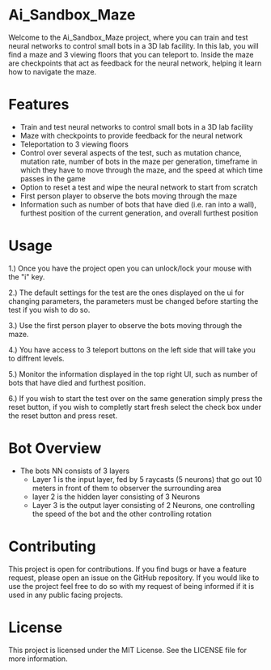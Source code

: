 # Ai_Sandbox_Maze


Welcome to the Ai_Sandbox_Maze project, where you can train and test neural networks to control small bots in a 3D lab facility. In this lab, you will find a maze and 3 viewing floors that you can teleport to. Inside the maze are checkpoints that act as feedback for the neural network, helping it learn how to navigate the maze.

# Features
- Train and test neural networks to control small bots in a 3D lab facility
- Maze with checkpoints to provide feedback for the neural network
- Teleportation to 3 viewing floors
- Control over several aspects of the test, such as mutation chance, mutation rate, number of bots in the maze per generation, timeframe in which they have to move through the maze, and the speed at which time passes in the game
- Option to reset a test and wipe the neural network to start from scratch
- First person player to observe the bots moving through the maze
- Information such as number of bots that have died (i.e. ran into a wall), furthest position of the current generation, and overall furthest position

# Usage
   1.) Once you have the project open you can unlock/lock your mouse with the "i" key. 

   2.) The default settings for the test are the ones displayed on the ui for changing parameters, the parameters must be changed before starting the test if you wish to do so.

   3.) Use the first person player to observe the bots moving through the maze.

   4.) You have access to 3 teleport buttons on the left side that will take you to diffrent levels.

   5.) Monitor the information displayed in the top right UI, such as number of bots that have died and furthest position.

   6.) If you wish to start the test over on the same generation simply press the reset button, if you wish to completly start fresh select the check box under the reset button and press reset.
   
   
# Bot Overview
   - The bots NN consists of 3 layers
      - Layer 1 is the input layer, fed by 5 raycasts (5 neurons) that go out 10 meters in front of them to observer the surrounding area
      - layer 2 is the hidden layer consisting of 3 Neurons
      - Layer 3 is the output layer consisting of 2 Neurons, one controlling the speed of the bot and the other controlling rotation


# Contributing
This project is open for contributions. If you find bugs or have a feature request, please open an issue on the GitHub repository. If you would like to use the project feel free to do so with my request of being informed if it is used in any public facing projects.

# License
This project is licensed under the MIT License. See the LICENSE file for more information.
